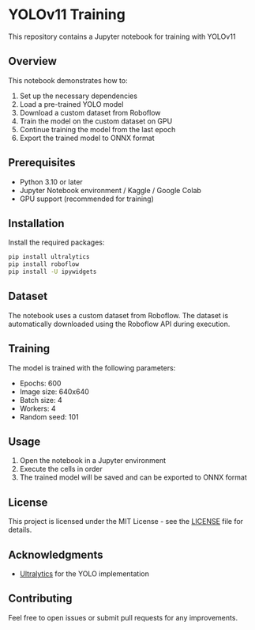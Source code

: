 # YOLOv11 Training

This repository contains a Jupyter notebook for training with YOLOv11

## Overview

This notebook demonstrates how to:
1. Set up the necessary dependencies
2. Load a pre-trained YOLO model
3. Download a custom dataset from Roboflow
4. Train the model on the custom dataset on GPU
5. Continue training the model from the last epoch
6. Export the trained model to ONNX format

## Prerequisites

- Python 3.10 or later
- Jupyter Notebook environment / Kaggle / Google Colab
- GPU support (recommended for training)

## Installation

Install the required packages:

```bash
pip install ultralytics
pip install roboflow
pip install -U ipywidgets
```

## Dataset

The notebook uses a custom dataset from Roboflow. The dataset is automatically downloaded using the Roboflow API during execution.

## Training

The model is trained with the following parameters:
- Epochs: 600
- Image size: 640x640
- Batch size: 4
- Workers: 4
- Random seed: 101

## Usage

1. Open the notebook in a Jupyter environment
2. Execute the cells in order
3. The trained model will be saved and can be exported to ONNX format

## License

This project is licensed under the MIT License - see the [LICENSE](LICENSE) file for details.

## Acknowledgments

- [Ultralytics](https://github.com/ultralytics/ultralytics) for the YOLO implementation

## Contributing

Feel free to open issues or submit pull requests for any improvements.
